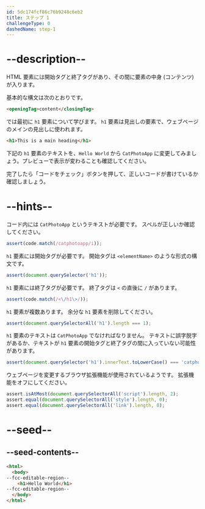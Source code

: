 ```yaml
---
id: 5dc174fcf86c76b9248c6eb2
title: ステップ 1
challengeType: 0
dashedName: step-1
---
```


# --description--

HTML 要素には開始タグと終了タグがあり、その間に要素の中身 (コンテンツ) が入ります。

基本的な構文は次のとおりです。

```html
<openingTag>content</closingTag>
```

では最初に `h1` 要素について学びます。 `h1` 要素は見出しの要素で、ウェブページのメインの見出しに使われます。

```html
<h1>This is a main heading</h1>
```

下記の `h1` 要素のテキストを、`Hello World` から `CatPhotoApp` に変更してみましょう。プレビューで表示が変わることも確認してください。

完了したら「コードをチェック」ボタンを押して、正しいコードが書けているか確認しましょう。

# --hints--

コード内には `CatPhotoApp` というテキストが必要です。 スペルが正しいか確認してください。

```js
assert(code.match(/catphotoapp/i));
```

`h1` 要素には開始タグが必要です。 開始タグは `<elementName>` のような形式の構文です。

```js
assert(document.querySelector('h1'));
```

`h1` 要素には終了タグが必要です。 終了タグは `<` の直後に `/` があります。

```js
assert(code.match(/<\/h1\>/));
```

`h1` 要素が複数あります。 余分な `h1` 要素を削除してください。

```js
assert(document.querySelectorAll('h1').length === 1);
```

`h1` 要素のテキストは `CatPhotoApp` でなければなりません。 テキストに誤字脱字があるか、テキストが `h1` 要素の開始タグと終了タグの間に入っていない可能性があります。

```js
assert(document.querySelector('h1').innerText.toLowerCase() === 'catphotoapp');
```

ウェブページを変更するブラウザ拡張機能が使用されているようです。 拡張機能をオフにしてください。

```js
assert.isAtMost(document.querySelectorAll('script').length, 2);
assert.equal(document.querySelectorAll('style').length, 0);
assert.equal(document.querySelectorAll('link').length, 0);
```

# --seed--

## --seed-contents--

```html
<html>
  <body>
--fcc-editable-region--
    <h1>Hello World</h1>
--fcc-editable-region--
  </body>
</html>
```

